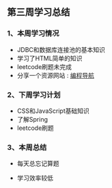 ## 第三周学习总结

### 1、本周学习情况

- JDBC和数据库连接池的基本知识
- 学习了HTML简单的知识
- leetcode刷题未完成
- 分享一个资源网站  :      [编程导航](https://www.code-nav.cn/recommend)

### 2、下周学习计划

- CSS和JavaScript基础知识
- 了解Spring
- leetcode刷题

### 3、本周总结

- 每天总忘记算题

- 学习效率较低

  